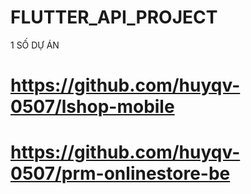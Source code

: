 # FLUTTER_API_PROJECT
1 SỐ DỰ ÁN
# https://github.com/huyqv-0507/lshop-mobile
# https://github.com/huyqv-0507/prm-onlinestore-be
